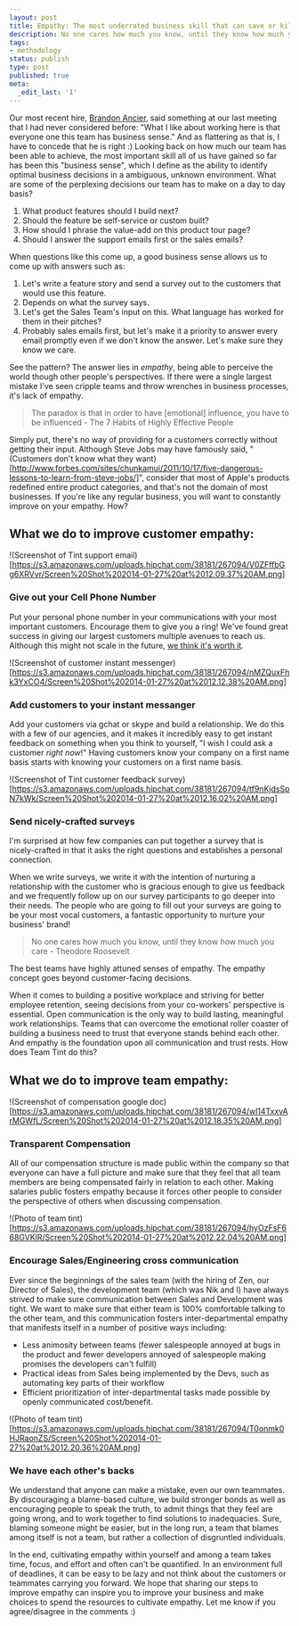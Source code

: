 ```yaml
---
layout: post
title: Empathy: The most underrated business skill that can save or kill your startup.
description: No one cares how much you know, until they know how much you care - Theodore Roosevelt
tags:
- methodology
status: publish
type: post
published: true
meta:
  _edit_last: '1'
---
```


Our most recent hire, [Brandon Ancier](http://www.linkedin.com/in/brandonancier), said something at our last meeting that I had never considered before: "What I like about working here is that everyone one this team has business sense." And as flattering as that is, I have to concede that he is right :) Looking back on how much our team has been able to achieve, the most important skill all of us have gained so far has been this "business sense", which I define as the ability to identify optimal business decisions in a ambiguous, unknown environment. What are some of the perplexing decisions our team has to make on a day to day basis?

1. What product features should I build next?
2. Should the feature be self-service or custom built?
3. How should I phrase the value-add on this product tour page?
4. Should I answer the support emails first or the sales emails?

When questions like this come up, a good business sense allows us to come up with answers such as:

1. Let's write a feature story and send a survey out to the customers that would use this feature. 
2. Depends on what the survey says.
3. Let's get the Sales Team's input on this. What language has worked for them in their pitches?
4. Probably sales emails first, but let's make it a priority to answer every email promptly even if we don't know the answer. Let's make sure they know we care.

See the pattern? The answer lies in *empathy*, being able to perceive the world though other people's perspectives. If there were a single largest mistake I've seen cripple teams and throw wrenches in business processes, it's lack of empathy.

> The paradox is that in order to have [emotional] influence, you have to be influenced - The 7 Habits of Highly Effective People

Simply put, there's no way of providing for a customers correctly without getting their input. Although Steve Jobs may have famously said, "(Customers don't know what they want)[http://www.forbes.com/sites/chunkamui/2011/10/17/five-dangerous-lessons-to-learn-from-steve-jobs/]", consider that most of Apple's products redefined entire product categories, and that's not the domain of most businesses. If you're like any regular business, you will want to constantly improve on your empathy. How?

## What we do to improve customer empathy:

!(Screenshot of Tint support email)[https://s3.amazonaws.com/uploads.hipchat.com/38181/267094/V0ZFffbGg6XRVvr/Screen%20Shot%202014-01-27%20at%2012.09.37%20AM.png]

### Give out your Cell Phone Number

Put your personal phone number in your communications with your most important customers. Encourage them to give you a ring! We've found great success in giving our largest customers multiple avenues to reach us. Although this might not scale in the future, [we think it's worth it](http://paulgraham.com/ds.html).

!(Screenshot of customer instant messenger)[https://s3.amazonaws.com/uploads.hipchat.com/38181/267094/nMZQuxFhk3YxCO4/Screen%20Shot%202014-01-27%20at%2012.12.38%20AM.png]

### Add customers to your instant messanger

Add your customers via gchat or skype and build a relationship. We do this with a few of our agencies, and it makes it incredibly easy to get instant feedback on something when you think to yourself, "I wish I could ask a customer _right now_!" Having customers know your company on a first name basis starts with knowing your customers on a first name basis.

!(Screenshot of Tint customer feedback survey)[https://s3.amazonaws.com/uploads.hipchat.com/38181/267094/tf9nKjdsSpN7kWk/Screen%20Shot%202014-01-27%20at%2012.16.02%20AM.png]

### Send nicely-crafted surveys

I'm surprised at how few companies can put together a survey that is nicely-crafted in that it asks the right questions and establishes a personal connection.

When we write surveys, we write it with the intention of nurturing a relationship with the customer who is gracious enough to give us feedback and we frequently follow up on our survey participants to go deeper into their needs. The people who are going to fill out your surveys are going to be your most vocal customers, a fantastic opportunity to nurture your business' brand!

> No one cares how much you know, until they know how much you care - Theodore Roosevelt

The best teams have highly attuned senses of empathy. The empathy concept goes beyond customer-facing decisions.

When it comes to building a positive workplace and striving for better employee retention, seeing decisions from your co-workers' perspective is essential. Open communication is the only way to build lasting, meaningful work relationships. Teams that can overcome the emotional roller coaster of building a business need to trust that everyone stands behind each other. And empathy is the foundation upon all communication and trust rests. How does Team Tint do this?

## What we do to improve team empathy:

!(Screenshot of compensation google doc)[https://s3.amazonaws.com/uploads.hipchat.com/38181/267094/wl14TxxvArMGWfL/Screen%20Shot%202014-01-27%20at%2012.18.35%20AM.png]
### Transparent Compensation

All of our compensation structure is made public within the company so that everyone can have a full picture and make sure that they feel that all team members are being compensated fairly in relation to each other. Making salaries public fosters empathy because it forces other people to consider the perspective of others when discussing compensation.

!(Photo of team tint)[https://s3.amazonaws.com/uploads.hipchat.com/38181/267094/hyOzFsF668GVKlR/Screen%20Shot%202014-01-27%20at%2012.22.04%20AM.png]
### Encourage Sales/Engineering cross communication

Ever since the beginnings of the sales team (with the hiring of Zen, our Director of Sales), the development team (which was Nik and I) have always strived to make sure communication between Sales and Development was tight. We want to make sure that either team is 100% comfortable talking to the other team, and this communication fosters inter-departmental empathy that manifests itself in a number of positive ways including:

* Less animosity between teams (fewer salespeople annoyed at bugs in the product and fewer developers annoyed of salespeople making promises the developers can't fulfill)
* Practical ideas from Sales being implemented by the Devs, such as automating key parts of their workflow
* Efficient prioritization of inter-departmental tasks made possible by openly communicated cost/benefit.

!(Photo of team tint)[https://s3.amazonaws.com/uploads.hipchat.com/38181/267094/T0onmk0HJRaonZS/Screen%20Shot%202014-01-27%20at%2012.20.36%20AM.png]
### We have each other's backs

We understand that anyone can make a mistake, even our own teammates. By discouraging a blame-based culture, we build stronger bonds as well as encouraging people to speak the truth, to admit things that they feel are going wrong, and to work together to find solutions to inadequacies. Sure, blaming someone might be easier, but in the long run, a team that blames among itself is not a team, but rather a collection of disgruntled individuals.

In the end, cultivating empathy within yourself and among a team takes time, focus, and effort and often can't be quantified. In an environment full of deadlines, it can be easy to be lazy and not think about the customers or teammates carrying you forward. We hope that sharing our steps to improve empathy can inspire you to improve your business and make choices to spend the resources to cultivate empathy. Let me know if you agree/disagree in the comments :)

